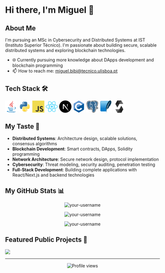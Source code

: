 # Hi there, I'm Miguel 👋

## About Me

I'm pursuing an MSc in Cybersecurity and Distributed Systems at IST (Instituto Superior Técnico). I'm passionate about building secure, scalable distributed systems and exploring blockchain technologies.

- 🌐 Currently pursuing more knowledge about DApps development and blockchain programming
- 📫 How to reach me: miguel.bibi@tecnico.ulisboa.pt

## Tech Stack 🛠️

<p align="left">
<img src="https://raw.githubusercontent.com/devicons/devicon/master/icons/java/java-original.svg" alt="java" width="40" height="40"/>
<img src="https://raw.githubusercontent.com/devicons/devicon/master/icons/python/python-original.svg" alt="python" width="40" height="40"/>
<img src="https://raw.githubusercontent.com/devicons/devicon/master/icons/javascript/javascript-original.svg" alt="javascript" width="40" height="40"/>
<img src="https://raw.githubusercontent.com/devicons/devicon/master/icons/react/react-original.svg" alt="reactjs" width="40" height="40"/>
<img src="https://raw.githubusercontent.com/devicons/devicon/master/icons/nextjs/nextjs-original.svg" alt="nextjs" width="40" height="40"/>
<img src="https://raw.githubusercontent.com/devicons/devicon/master/icons/c/c-original.svg" alt="c" width="40" height="40"/>
<img src="https://raw.githubusercontent.com/devicons/devicon/master/icons/postgresql/postgresql-original.svg" alt="postgresql" width="40" height="40"/>
<img src="https://raw.githubusercontent.com/devicons/devicon/master/icons/sqlite/sqlite-original.svg" alt="sqlite" width="40" height="40"/>
<img src="https://raw.githubusercontent.com/devicons/devicon/master/icons/solidity/solidity-original.svg" alt="solidity" width="40" height="40"/>
</p>

## My Taste 🥘

- **Distributed Systems**: Architecture design, scalable solutions, consensus algorithms
- **Blockchain Development**: Smart contracts, DApps, Solidity programming
- **Network Architecture**: Secure network design, protocol implementation
- **Cybersecurity**: Threat modeling, security auditing, penetration testing
- **Full-Stack Development**: Building complete applications with React/Next.js and backend technologies

## My GitHub Stats 📊

<p align="center">
  <img src="https://github-readme-stats.vercel.app/api?username=your-username&show_icons=true&theme=radical" alt="your-username" />
</p>

<p align="center">
  <img src="https://github-readme-streak-stats.herokuapp.com/?user=your-username&theme=radical" alt="your-username" />
</p>

<p align="center">
  <img src="https://github-readme-stats.vercel.app/api/top-langs/?username=your-username&layout=compact&theme=radical" alt="your-username" />
</p>

## Featured Public Projects 🚀

<a href="https://github.com/wesh-21/eleanor">
  <img align="center" src="https://github-readme-stats.vercel.app/api/pin/?username=wesh-21&repo=eleanor&theme=radical" />
</a>

---

<p align="center">
  <img src="https://komarev.com/ghpvc/?username=your-username&color=blueviolet" alt="Profile views"/>
</p>
